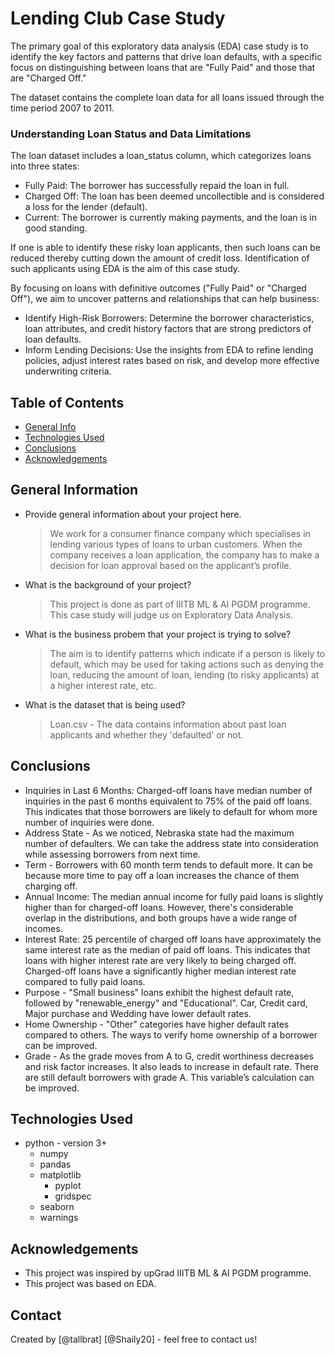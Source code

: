 # Lending Club Case Study
The primary goal of this exploratory data analysis (EDA) case study is to identify the key factors and patterns that drive loan defaults, with a specific focus on distinguishing between loans that are "Fully Paid" and those that are "Charged Off."

The dataset contains the complete loan data for all loans issued through the time period 2007 to 2011.
### Understanding Loan Status and Data Limitations
The loan dataset includes a loan_status column, which categorizes loans into three states:
- Fully Paid: The borrower has successfully repaid the loan in full.
- Charged Off: The loan has been deemed uncollectible and is considered a loss for the lender (default).
- Current: The borrower is currently making payments, and the loan is in good standing.

If one is able to identify these risky loan applicants, then such loans can be reduced thereby cutting down the amount of credit loss. Identification of such applicants using EDA is the aim of this case study.

By focusing on loans with definitive outcomes ("Fully Paid" or "Charged Off"), we aim to uncover patterns and relationships that can help business:
- Identify High-Risk Borrowers: Determine the borrower characteristics, loan attributes, and credit history factors that are strong predictors of loan defaults.
- Inform Lending Decisions: Use the insights from EDA to refine lending policies, adjust interest rates based on risk, and develop more effective underwriting criteria.



## Table of Contents
* [General Info](#general-information)
* [Technologies Used](#technologies-used)
* [Conclusions](#conclusions)
* [Acknowledgements](#acknowledgements)

<!-- You can include any other section that is pertinent to your problem -->

## General Information
- Provide general information about your project here.
  > We work for a consumer finance company which specialises in lending various types of loans to urban customers. When the company receives a loan application, the company has to make a decision for loan approval based on the applicant’s profile.
- What is the background of your project?
  > This project is done as part of IIITB ML & AI PGDM programme. This case study will judge us on Exploratory Data Analysis.
- What is the business probem that your project is trying to solve?
  > The aim is to identify patterns which indicate if a person is likely to default, which may be used for taking actions such as denying the loan, reducing the amount of loan, lending (to risky applicants) at a higher interest rate, etc.
- What is the dataset that is being used?
  > Loan.csv - The data contains information about past loan applicants and whether they 'defaulted' or not. 

<!-- You don't have to answer all the questions - just the ones relevant to your project. -->

## Conclusions
- Inquiries in Last 6 Months: Charged-off loans have median number of inquiries in the past 6 months equivalent to 75% of the paid off loans. This indicates that those borrowers are likely to default for whom more number of inquiries were done.
- Address State - As we noticed, Nebraska state had the maximum number of defaulters. We can take the address state into consideration while assessing borrowers from next time.
- Term - Borrowers with 60 month term tends to default more. It can be because more time to pay off a loan increases the chance of them charging off.
- Annual Income: The median annual income for fully paid loans is slightly higher than for charged-off loans. However, there's considerable overlap in the distributions, and both groups have a wide range of incomes.
- Interest Rate: 25 percentile of charged off loans have approximately the same interest rate as the median of paid off loans. This indicates that loans with higher interest rate are very likely to being charged off. Charged-off loans have a significantly higher median interest rate compared to fully paid loans.
- Purpose - "Small business" loans exhibit the highest default rate, followed by "renewable_energy" and "Educational". Car, Credit card, Major purchase and Wedding have lower default rates.
- Home Ownership - "Other" categories have higher default rates compared to others. The ways to verify home ownership of a borrower can be improved.
- Grade - As the grade moves from A to G, credit worthiness decreases and risk factor increases. It also leads to increase in default rate. There are still default borrowers with grade A. This variable’s calculation can be improved.

<!-- You don't have to answer all the questions - just the ones relevant to your project. -->


## Technologies Used
- python - version 3+
  - numpy
  - pandas
  - matplotlib
    - pyplot
    - gridspec
  - seaborn
  - warnings

<!-- As the libraries versions keep on changing, it is recommended to mention the version of library used in this project -->

## Acknowledgements
- This project was inspired by upGrad IIITB ML & AI PGDM programme.
- This project was based on EDA.


## Contact
Created by [@tallbrat] [@Shaily20] - feel free to contact us!


<!-- Optional -->
<!-- ## License -->
<!-- This project is open source and available under the [... License](). -->

<!-- You don't have to include all sections - just the one's relevant to your project -->
